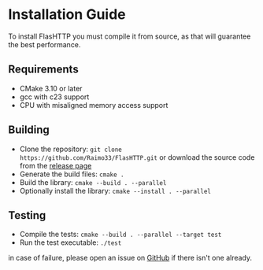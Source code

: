 # Installation Guide

To install FlasHTTP you must compile it from source, as that will guarantee the best performance.

## Requirements

  - CMake 3.10 or later
  - gcc with c23 support
  - CPU with misaligned memory access support

## Building

  - Clone the repository: ```git clone https://github.com/Raimo33/FlasHTTP.git``` or download the source code from the [release page](https://github.com/Raimo33/FlasHTTP/releases)
  - Generate the build files: ```cmake .```
  - Build the library: ```cmake --build . --parallel```
  - Optionally install the library: ```cmake --install . --parallel```

## Testing
  
  - Compile the tests: ```cmake --build . --parallel --target test```
  - Run the test executable: ```./test```

in case of failure, please open an issue on [GitHub](https://github.com/Raimo33/FlasHTTP/labels/test-failed) if there isn't one already.
